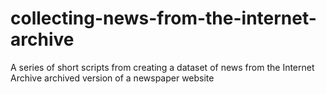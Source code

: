 # collecting-news-from-the-internet-archive
A series of short scripts from creating a dataset of news from the Internet Archive archived version of a newspaper website
